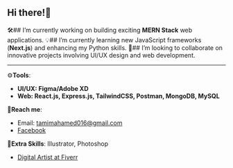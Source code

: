## Hi there!👋

🛠️## I’m currently working on building exciting **MERN Stack** web applications.
💡## I’m currently learning new JavaScript frameworks (**Next.js**) and enhancing my Python skills.
🔭## I’m looking to collaborate on innovative projects involving UI/UX design and web development.

----------
⚙️**Tools**:
   - **UI/UX: Figma/Adobe XD**
   - **Web: React.js, Express.js, TailwindCSS, Postman, MongoDB, MySQL**


🤝**Reach me**: 
+ Email: tamimahamed016@gmail.com
+ [Facebook](https://www.facebook.com/tamim.ssgt/)


📌**Extra Skills**:
Illustrator, Photoshop
+ [Digital Artist at Fiverr](https://www.fiverr.com/tamimahamed365)


